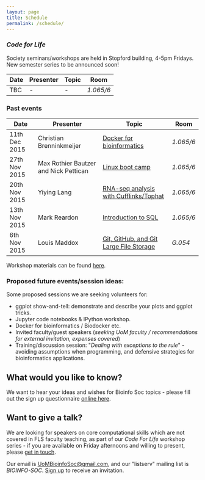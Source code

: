 ```yaml
---
layout: page
title: Schedule
permalink: /schedule/
---
```


### _Code for Life_

Society seminars/workshops are held in Stopford building, 4-5pm Fridays. New semester series to be announced soon!

|Date | Presenter | Topic | Room |
|----- | -------|--------|------|
|TBC | - | - |_1.065/6_|

### Past events


|Date | Presenter | Topic | Room |
|----- | -------|--------|------|
|11th Dec 2015 | Christian Brenninkmeijer | [Docker for bioinformatics](https://www.facebook.com/events/465963576940825/) |_1.065/6_|
|27th Nov 2015 | Max Rothier Bautzer and Nick Pettican | [Linux boot camp](https://www.facebook.com/events/909402889097702/) |_1.065/6_|
|20th Nov 2015 | Yiying Lang | [RNA-seq analysis with Cufflinks/Tophat](https://www.facebook.com/events/1520097534976884) |_1.065/6_|
|13th Nov 2015 | Mark Reardon | [Introduction to SQL](https://www.facebook.com/events/158390151182869/)|_1.065/6_|
|6th Nov 2015 | Louis Maddox | [Git, GitHub, and Git Large File Storage](https://www.facebook.com/events/857217957729738/)|_G.054_|

Workshop materials can be found [here](../docs).

### Proposed future events/session ideas:

Some proposed sessions we are seeking volunteers for:

* ggplot show-and-tell: demonstrate and describe your plots and ggplot tricks.
* Jupyter code notebooks & IPython workshop.
* Docker for bioinformatics / Biodocker etc.
* Invited faculty/guest speakers (_seeking UoM faculty / recommendations for external invitation, expenses covered_)
* Training/discussion session: "_Dealing with exceptions to the rule_" - avoiding assumptions when programming, and defensive strategies for bioinformatics applications.


## What would you like to know?

We want to hear your ideas and wishes for Bioinfo Soc topics - please fill out the sign up questionnaire [online here](http://uombio.info/join/).

## Want to give a talk?

We are looking for speakers on core computational skills which are not covered in
FLS faculty teaching, as part of our _Code For Life_ workshop series - if you are
available on Friday afternoons and willing to present, please [get in touch](mailto:UoMBioinfoSoc@gmail.com).

Our email is [UoMBioinfoSoc@gmail.com](mailto:UoMBioinfoSoc@gmail.com), and our "listserv" mailing list is _BIOINFO-SOC_. [Sign up](http://uombio.info/join/) to receive an invitation.
